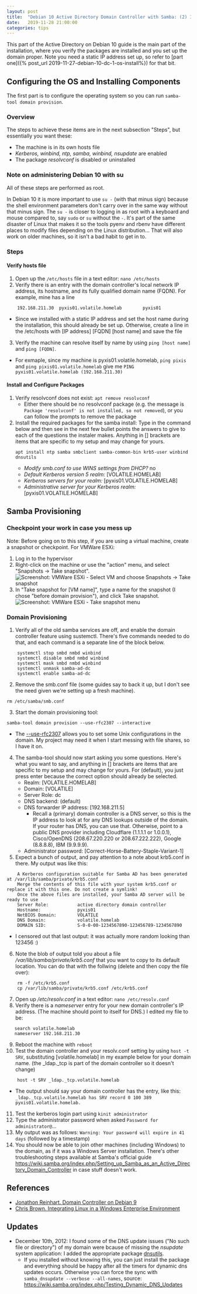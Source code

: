 ```yaml
---
layout: post
title:  "Debian 10 Active Directory Domain Controller with Samba: (2) Install Active Directory and Create Domain"
date:   2019-11-28 21:00:00
categories: tips
---
```


This part of the Active Directory on Debian 10 guide is the main part of the installation, where you verify the packages are installed and you set up the domain proper. Note you need a static IP address set up, so refer to [part one]({% post_url 2019-11-27-debian-10-dc-1-os-install%}) for that bit.

## Configuring the OS and Installing Components

The first part is to configure the operating system so you can run `samba-tool domain provision`.

### Overview

The steps to achieve these items are in the next subsection "Steps", but essentially you want these:

* The machine is in its own hosts file
* _Kerberos, winbind, ntp, samba, winbind, nsupdate_ are enabled
* The package _resolvconf_ is disabled or uninstalled

### Note on administering Debian 10 with su

All of these steps are performed as root.

In Debian 10 it is more important to use `su -` (with that minus sign) because the shell environment parameters don't carry over in the same way without that minus sign. The `su -` is closer to logging in as root with a keyboard and mouse compared to, say `sudo` or `su` without the `-`. It's part of the same disaster of Linux that makes it so the tools pyenv and rbenv have different places to modify files depending on the Linux distribution... That will also work on older machines, so it isn't a bad habit to get in to.

### Steps

#### Verify hosts file

1. Open up the `/etc/hosts` file in a text editor: ```nano /etc/hosts```
2. Verify there is an entry with the domain controller's local network IP address, its hostname, and its fully qualified domain name (FQDN). For example, mine has a line 
~~~
    192.168.211.30  pyxis01.volatile.homelab        pyxis01
~~~
  - Since we installed with a static IP address and set the host name during the installation, this should already be set up. Otherwise, create a line in the /etc/hosts with [IP address] [FQDN] [host name] and save the file
3. Verify the machine can resolve itself by name by using `ping [host name]` and `ping [FQDN]`.
  - For exmaple, since my machine is pyxis01.volatile.homelab, `ping pixis` and `ping pixis01.volatile.homelab` give me `PING pyxis01.volatile.homelab (192.168.211.30)`

#### Install and Configure Packages

1. Verify resolvconf does not exist: `apt remove resolvconf`
     - Either there should be no resolvconf package (e.g. the message is `Package 'resolvconf' is not installed, so not removed`), or you can follow the prompts to remove the package
2. Install the required packages for the samba install: Type in the command below and then see in the next few bullet points the answers to give to each of the questions the instaler makes. Anything in [] brackets are items that are specific to my setup and may change for yours.
    ~~~
    apt install ntp samba smbclient samba-common-bin krb5-user winbind dnsutils
    ~~~
     - _Modify smb.conf to use WINS settings from DHCP?_ no
     - _Default Kerberos version 5 realm:_ \[VOLATILE.HOMELAB\]
     - _Kerberos servers for your realm:_ \[pyxis01.VOLATILE.HOMELAB\]
     - _Administrative server for your Kerberos realm:_ \[pyxis01.VOLATILE.HOMELAB\]

## Samba Provisioning

### Checkpoint your work in case you mess up

Note: Before going on to this step, if you are using a virtual machine, create a snapshot or checkpoint. For VMWare ESXi:

1. Log in to the hypervisor
2. Right-click on the machine or use the "action" menu, and select "Snapshots -> Take snapshot".
![Screenshot: VMWare ESXi - Select VM and choose Snapshots -> Take snapshot](/assets/debian-10-dc/esxi-checkpoint-1.png)
3. In "Take snapshot for [VM name]", type a name for the snapshot (I chose "before domain provision"), and click Take snapshot.
![Screenshot: VMWare ESXi - Take snapshot menu](/assets/debian-10-dc/esxi-checkpoint-2.png)

### Domain Provisioning

1. Verify all of the old samba services are off, and enable the domain controller feature using sustemctl. There's five commands needed to do that, and each command is a separate line of the block below.
~~~
    systemctl stop smbd nmbd winbind
    systemctl disable smbd nmbd winbind
    systemctl mask smbd nmbd winbind
    systemctl unmask samba-ad-dc
    systemctl enable samba-ad-dc
~~~
2. Remove the smb.conf file (some guides say to back it up, but I don't see the need given we're setting up a fresh machine).
~~~
rm /etc/samba/smb.conf
~~~ 
3. Start the domain provisioning tool:
~~~
samba-tool domain provision --use-rfc2307 --interactive
~~~
   * The [--use-rfc2307](https://wiki.samba.org/index.php/Setting_up_RFC2307_in_AD#RFC2307_on_AD_Domain_Controllers) allows you to set some Unix configurations in the domain. My project may need it when I start messing with file shares, so I have it on.
4. The samba-tool should now start asking you some questions. Here's what you want to say, and anything in [] brackets are items that are specific to my setup and may change for yours. For (default), you just press enter because the correct option should already be selected.
     - Realm: \[VOLATILE.HOMELAB\]
     - Domain: \[VOLATILE\]
     - Server Role: dc
     - DNS backend: (default) 
     - DNS forwarder IP address: \[192.168.211.5\]
         * Recall a (primary) domain controller is a DNS server, so this is the IP address to look at for any DNS lookups outside of the domain. If your router has DNS, you can use that. Otherwise, point to a public DNS provider including Cloudflare (1.1.1.1 or 1.0.0.1), Cisco/OpenDNS (208.67.220.220 or 208.67.222.222), Google (8.8.8.8), IBM (9.9.9.9).
     - Administrator password: \[Correct-Horse-Battery-Staple-Variant-1\]
5. Expect a bunch of output, and pay attention to a note about krb5.conf in there. My output was like this:
~~~
    A Kerberos configuration suitable for Samba AD has been generated at /var/lib/samba/private/krb5.conf
    Merge the contents of this file with your system krb5.conf or replace it with this one. Do not create a symlink!
    Once the above files are installed, your Samba AD server will be ready to use
    Server Role:           active directory domain controller
    Hostname:              pyxis01
    NetBIOS Domain:        VOLATILE
    DNS Domain:            volatile.homelab
    DOMAIN SID:            S-0-0-00-1234567890-123456789-1234567890
~~~
  - I censored out that last output: it was actually more random looking than 123456 :)
6. Note the blob of output told you about a file _/var/lib/samba/private/krb5.conf_ that you want to copy to its default location. You can do that with the follwing (delete and then copy the file over):
~~~
    rm -f /etc/krb5.conf
    cp /var/lib/samba/private/krb5.conf /etc/krb5.conf
~~~
7. Open up _/etc/resolv.conf_ in a text editor: `nano /etc/resolv.conf`
8. Verify there is a _nameserver_ entry for your new domain controller's IP address. (The machine should point to itself for DNS.) I edited my file to be:
~~~
   search volatile.homelab
   nameserver 192.168.211.30
~~~
9. Reboot the machine with `reboot`
10. Test the domain controller and your resolv.conf setting by using `host -t SRV`, substituting \[volatile.homelab\] in my example below for your domain name. (the _ldap._tcp is part of the domain controller so it doesn't change)
~~~
    host -t SRV _ldap._tcp.volatile.homelab
~~~
* The output should say your domain controller has the entry, like this: `_ldap._tcp.volatile.homelab has SRV record 0 100 389 pyxis01.volatile.homelab.`
11. Test the kerberos login part using `kinit administrator`
12. Type the administrator password when asked `Password for administrator@`...
13. My output was as follows: `Warning: Your password will expire in 41 days` (followed by a timestamp)
14. You should now be able to join other machines (including Windows) to the domain, as if it was a Windows Server installation. There's other troubleshooting steps available at Samba's official guide https://wiki.samba.org/index.php/Setting_up_Samba_as_an_Active_Directory_Domain_Controller in case stuff doesn't work.

## References

* [Jonathon Reinhart. Domain Controller on Debian 9](https://jonathonreinhart.com/posts/blog/2019/02/11/setting-up-a-samba-4-domain-controller-on-debian-9/)
* [Chris Brown. Integrating Linux in a Windows Enterprise Environment](https://app.pluralsight.com/library/courses/integrating-linux-windows-enterprise-environment/table-of-contents)

## Updates

* December 10th, 2012: I found some of the DNS update issues ("No such file or directory") of my domain were bcause of missing the _nsupdate_ system application: I added the appropriate package [dnsutils](https://packages.debian.org/buster/dnsutils).
  - If you installed without knowing this, you can just install the package and everything should be happy after all the timers for dynamic dns updates occurs. Otherwise you can force the sync with `samba_dnsupdate --verbose --all-names`, source: https://wiki.samba.org/index.php/Testing_Dynamic_DNS_Updates
